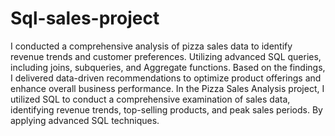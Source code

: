 # Sql-sales-project
I conducted a comprehensive analysis of pizza sales data to identify revenue trends and customer preferences. Utilizing advanced SQL queries, including joins, subqueries, and Aggregate functions. Based on the findings, I delivered data-driven recommendations to optimize product offerings and enhance overall business performance.
In the Pizza Sales Analysis project, I utilized SQL to conduct a comprehensive examination of sales data, identifying revenue trends, top-selling products, and peak sales periods. By applying advanced SQL techniques.
